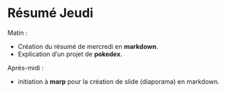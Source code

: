 # Résumé Jeudi

Matin : 

- Création du résumé de mercredi en **markdown**.
- Explication d’un projet de **pokedex**.

Après-midi : 

- initiation à **marp** pour la création de slide (diaporama) en markdown. 